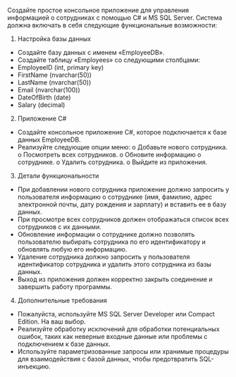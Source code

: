Создайте простое консольное приложение для управления информацией о сотрудниках с помощью C# и MS SQL Server. Система должна включать в себя следующие функциональные возможности:

1.	Настройка базы данных

-	Создайте базу данных с именем «EmployeeDB».
-	Создайте таблицу «Employees» со следующими столбцами:
-	EmployeeID (int, primary key)
-	FirstName (nvarchar(50))
-	LastName (nvarchar(50))
-	Email (nvarchar(100))
-	DateOfBirth (date)
-	Salary (decimal)

2.	Приложение С#

-	Создайте консольное приложение C#, которое подключается к базе данных EmployeeDB.
-	Реализуйте следующие опции меню:
o	Добавьте нового сотрудника.
o	Посмотреть всех сотрудников.
o	Обновите информацию о сотруднике.
o	Удалить сотрудника.
o	Выйдите из приложения.

3.	Детали функциональности

-	При добавлении нового сотрудника приложение должно запросить у пользователя информацию о сотруднике (имя, фамилию, адрес электронной почты, дату рождения и зарплату) и вставить ее в базу данных.
-	При просмотре всех сотрудников должен отображаться список всех сотрудников с их данными.
-	Обновление информации о сотруднике должно позволять пользователю выбирать сотрудника по его идентификатору и обновлять любую его информацию.
-	Удаление сотрудника должно запросить у пользователя идентификатор сотрудника и удалить этого сотрудника из базы данных.
-	Выход из приложения должен корректно закрыть соединение и завершить работу программы.

4.	Дополнительные требования

-	Пожалуйста, используйте MS SQL Server Developer или Compact Edition. На ваш выбор.
-	Реализуйте обработку исключений для обработки потенциальных ошибок, таких как неверные входные данные или проблемы с подключением к базе данных.
-	Используйте параметризованные запросы или хранимые процедуры для взаимодействия с базой данных, чтобы предотвратить SQL-инъекцию.
